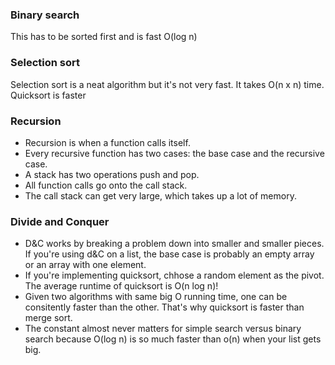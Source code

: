 ### Binary search
This has to be sorted first and is fast O(log n)

### Selection sort
Selection sort is a neat algorithm but it's not very fast. It takes O(n x n) time. Quicksort is faster

### Recursion
* Recursion is when a function calls itself.
* Every recursive function has two cases: the base case and the recursive case.
* A stack has two operations push and pop.
* All function calls go onto the call stack.
* The call stack can get very large, which takes up a lot of memory.

### Divide and Conquer
* D&C works by breaking a problem down into smaller and smaller pieces. If you're using d&C on a list, the base case is probably an empty array or an array with one element.
* If you're implementing quicksort, chhose a random element as the pivot. The average runtime of quicksort is O(n log n)!
* Given two algorithms with same big O running time, one can be consitently faster than the other. That's why quicksort is faster than merge sort.
* The constant almost never matters for simple search versus binary search because O(log n) is so much faster than o(n) when your list gets big.

